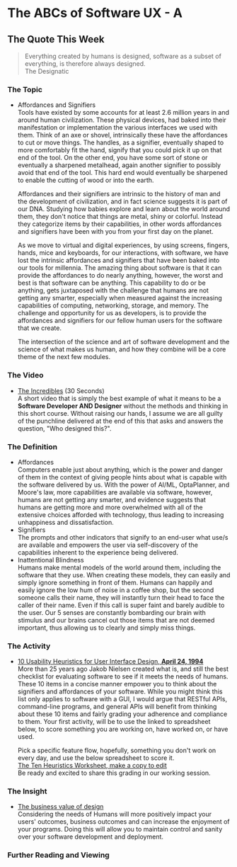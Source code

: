 # The ABCs of Software UX - A

## The Quote This Week
> Everything created by humans is designed, software as a subset of everything, is therefore always designed.  
> The Designatic

### The Topic
 - Affordances and Signifiers  
   Tools have existed by some accounts for at least 2.6 million years in and around human civilization.  These physical devices, had baked into their manifestation or implementation the various interfaces we used with them.  Think of an axe or shovel, intrinsically these have the affordances to cut or move things. The handles, as a signifier, eventually shaped to more comfortably fit the hand, signify that you could pick it up on that end of the tool.  On the other end, you have some sort of stone or eventually a sharpened metalhead, again another signifier to possibly avoid that end of the tool.  This hard end would eventually be sharpened to enable the cutting of wood or into the earth.  

   Affordances and their signifiers are intrinsic to the history of man and the development of civilization, and in fact science suggests it is part of our DNA.  Studying how babies explore and learn about the world around them, they don't notice that things are metal, shiny or colorful.  Instead they categorize items by their capabilities, in other words affordances and signifiers have been with you from your first day on the planet.

   As we move to virtual and digital experiences, by using screens, fingers, hands, mice and keyboards, for our interactions, with software, we have lost the intrinsic affordances and signifiers that have been baked into our tools for millennia.  The amazing thing about software is that it can provide the affordances to do nearly anything, however, the worst and best is that software can be anything.  This capability to do or be anything, gets juxtaposed with the challenge that humans are not getting any smarter, especially when measured against the increasing capabilities of computing, networking, storage, and memory.  The challenge and  opportunity for us as developers, is to provide the affordances and signifiers for our fellow human users for the software that we create.  

   The intersection of the science and art of software development and the science of what makes us human, and how they combine will be a core theme of the next few modules. 

### The Video
 - [The Incredibles](https://www.youtube.com/watch?v=L1CxlyMoFRs) (30 Seconds)   
   A short video that is simply the best example of what it means to be a **Software Developer AND Designer** without the methods and thinking in this short course.  Without raising our hands, I assume we are all guilty of the punchline delivered at the end of this that asks and answers the question, "Who designed this?".  

### The Definition
 - Affordances  
   Computers enable just about anything, which is the power and danger of them in the context of giving people hints about what is capable with the software delivered by us.  With the power of AI/ML, OptaPlanner, and Moore's law, more capabilities are available via software, however, humans are not getting any smarter, and evidence suggests that humans are getting more and more overwhelmed with all of the extensive choices afforded with technology, thus leading to increasing unhappiness and dissatisfaction.   
 - Signifiers  
   The prompts and other indicators that signify to an end-user what use/s are available and empowers the user via self-discovery of the capabilities inherent to the experience being delivered.
 - Inattentional Blindness   
   Humans make mental models of the world around them, including the software that they use.  When creating these models, they can easily and simply ignore something in front of them.  Humans can happily and easily ignore the low hum of noise in a coffee shop, but the second someone calls their name, they will instantly turn their head to face the caller of their name.  Even if this call is super faint and barely audible to the user.  Our 5 senses are constantly bombarding our brain with stimulus and our brains cancel out those items that are not deemed important, thus allowing us to clearly and simply miss things.

### The Activity
 - [10 Usability Heuristics for User Interface Design, **April 24, 1994**](https://www.nngroup.com/articles/ten-usability-heuristics/)  
More than 25 years ago Jakob Nielsen created what is, and still the best checklist for evaluating software to see if it meets the needs of humans.  These 10 items in a concise manner empower you to think about the signifiers and affordances of your software.  While you might think this list only applies to software with a GUI, I would argue that RESTful APIs, command-line programs, and general APIs will benefit from thinking about these 10 items and fairly grading your adherence and compliance to them.  Your first activity, will be to use the linked to spreadsheet below, to score something you are working on, have worked on, or have used.    

   Pick a specific feature flow, hopefully, something you don't work on every day, and use the below spreadsheet to score it.  
[The Ten Heuristics Worksheet, make a copy to edit](https://docs.google.com/spreadsheets/d/1Gqoo_ORcSlXmj_EX_Xrih1BELiYv4HjqLaJlIhrxQ1U/edit?usp=sharing)  
   Be ready and excited to share this grading in our working session.

### The Insight  
 - [The business value of design](https://www.mckinsey.com/business-functions/mckinsey-design/our-insights/the-business-value-of-design)  
Considering the needs of Humans will more positively impact your users' outcomes, business outcomes and can increase the enjoyment of your programs.  Doing this will allow you to maintain control and sanity over your software development and deployment.

### Further Reading and Viewing
